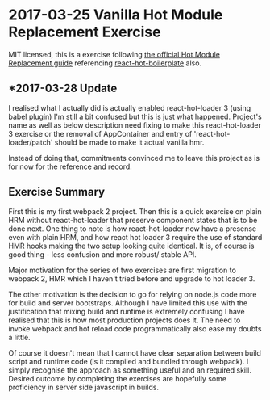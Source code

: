 # 2017-03-25 Vanilla Hot Module Replacement Exercise

MIT licensed, this is a exercise following [the official Hot Module Replacement guide](https://webpack.js.org/guides/hmr-react/) referencing [react-hot-boilerplate](https://github.com/gaearon/react-hot-boilerplate/tree/next) also.


## **\*2017-03-28 Update**
I realised what I actually did is actually enabled react-hot-loader 3 (using
babel plugin) I'm still a bit confused but this is just what happened. Project's
name as well as below description need fixing to make this react-hot-loader 3
exercise or the removal of AppContainer and entry of 'react-hot-loader/patch'
should be made to make it actual vanilla hmr.

Instead of doing that, commitments convinced me to leave this project as is for
now for the reference and record.


## Exercise Summary
First this is my first webpack 2 project. Then this is a quick exercise on plain
HRM without react-hot-loader that preserve component states that is to be done
next.
One thing to note is how react-hot-loader now have a presense even with plain
HRM, and how react hot loader 3 require the use of standard HMR hooks making the
two setup looking quite identical. It is, of course is good thing - less
confusion and more robust/ stable API.

Major motivation for the series of two exercises are first migration to webpack
2, HMR which I haven't tried before and upgrade to hot loader 3.

The other motivation is the decision to go for relying on node.js code more for
build and server bootstraps. Although I have limited this use with the
justification that mixing build and runtime is extremely confusing I have
realised that this is how most production projects does it. The need to invoke
webpack and hot reload code programmatically also ease my doubts a little.

Of course it doesn't mean that I cannot have clear separation between build
script and runtime code (is it compiled and bundled through webpack). I simply
recognise the approach as something useful and an required skill. Desired
outcome by completing the exercises are hopefully some proficiency in server
side javascript in builds.
